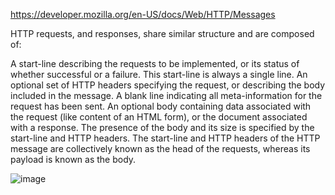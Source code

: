 https://developer.mozilla.org/en-US/docs/Web/HTTP/Messages

HTTP requests, and responses, share similar structure and are composed of:

A start-line describing the requests to be implemented, or its status of whether successful or a failure. This start-line is always a single line.
An optional set of HTTP headers specifying the request, or describing the body included in the message.
A blank line indicating all meta-information for the request has been sent.
An optional body containing data associated with the request (like content of an HTML form), or the document associated with a response. The presence of the body and its size is specified by the start-line and HTTP headers.
The start-line and HTTP headers of the HTTP message are collectively known as the head of the requests, whereas its payload is known as the body.

![image](https://user-images.githubusercontent.com/85205970/167057986-3291ec69-0aec-4093-ae8e-cf3e81b3e54f.png)

